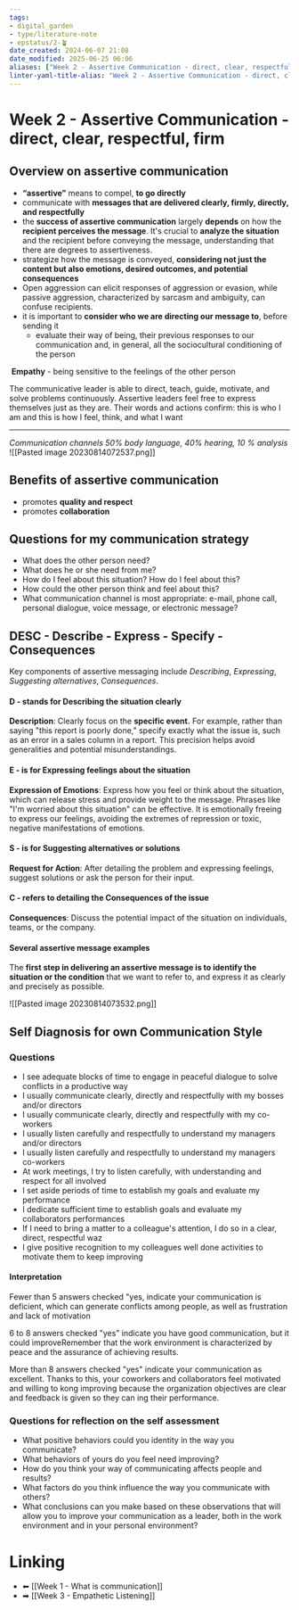 ```yaml
---
tags: 
- digital_garden
- type/literature-note
- epstatus/2-🪴
date_created: 2024-06-07 21:08
date_modified: 2025-06-25 06:06
aliases: ["Week 2 - Assertive Communication - direct, clear, respectful, firm"]
linter-yaml-title-alias: "Week 2 - Assertive Communication - direct, clear, respectful, firm"
---
```

# Week 2 - Assertive Communication - direct, clear, respectful, firm

## Overview on assertive communication

+  **“assertive”** means to compel, **to go directly**
+ communicate with **messages that are delivered clearly, firmly, directly, and respectfully**
+ the **success of assertive communication** largely **depends** on how the **recipient perceives the message**. It's crucial to **analyze the situation** and the recipient before conveying the message, understanding that there are degrees to assertiveness.
+ strategize how the message is conveyed, **considering not just the content but also emotions, desired outcomes, and potential consequences**
+ Open aggression can elicit responses of aggression or evasion, while passive aggression, characterized by sarcasm and ambiguity, can confuse recipients.
+ it is important to **consider who we are directing our message to**, before sending it
	+ evaluate their way of being, their previous responses to our communication and, in general, all the sociocultural conditioning of the person

 **Empathy** - being sensitive to the feelings of the other person

The communicative leader is able to direct, teach, guide, motivate, and solve problems continuously.
Assertive leaders feel free to express themselves just as they are. Their words and actions confirm: this is who I am and this is how I feel, think, and what I want

***

*Communication channels 50% body language, 40% hearing, 10 % analysis*
![[Pasted image 20230814072537.png]]

## Benefits of assertive communication

+ promotes **quality and respect**
+ promotes **collaboration**

## Questions for my communication strategy

- What does the other person need?
- What does he or she need from me?
- How do I feel about this situation? How do I feel about this?
- How could the other person think and feel about this?
- What communication channel is most appropriate: e-mail, phone call, personal dialogue, voice message, or electronic message?

## DESC - Describe - Express - Specify - Consequences

Key components of assertive messaging include *Describing*, *Expressing*, *Suggesting alternatives*, *Consequences*.

#### D - stands for Describing the situation clearly

**Description**: Clearly focus on the **specific event.** For example, rather than saying "this report is poorly done," specify exactly what the issue is, such as an error in a sales column in a report. This precision helps avoid generalities and potential misunderstandings.

#### E - is for Expressing feelings about the situation

**Expression of Emotions**: Express how you feel or think about the situation, which can release stress and provide weight to the message. Phrases like "I'm worried about this situation" can be effective.
It is emotionally freeing to express our feelings, avoiding the extremes of repression or toxic, negative manifestations of emotions.

#### S - is for Suggesting alternatives or solutions

**Request for Action**: After detailing the problem and expressing feelings, suggest solutions or ask the person for their input.

#### C - refers to detailing the Consequences of the issue

**Consequences**: Discuss the potential impact of the situation on individuals, teams, or the company.

#### Several assertive message examples

The **first step in delivering an assertive message is to identify the situation or the condition** that we want to refer to, and express it as clearly and precisely as possible.

![[Pasted image 20230814073532.png]]

## Self Diagnosis for own Communication Style

### Questions

+ I see adequate blocks of time to engage in peaceful dialogue to solve conflicts in a productive way
+ I usually communicate clearly, directly and respectfully with my bosses and/or directors
+ I usually communicate clearly, directly and respectfully with my co-workers
+ I usually listen carefully and respectfully to understand my managers and/or directors
+ I usually listen carefully and respectfully to understand my managers co-workers
+ At work meetings, I try to listen carefully, with understanding and respect for all involved
+ I set aside periods of time to establish my goals and evaluate my performance
+ I dedicate sufficient time to establish goals and evaluate my collaborators performances
+ If I need to bring a matter to a colleague's attention, I do so in a clear, direct, respectful waz
+ I give positive recognition to my colleagues well done activities to motivate them to keep improving

#### Interpretation

Fewer than 5 answers checked "yes, indicate your communication is deficient, which can generate conflicts among people, as well as frustration and lack of motivation

6 to 8 answers checked "yes" indicate you have good communication, but it could improveRemember that the work environment is characterized by peace and the assurance of achieving results.

More than 8 answers checked "yes" indicate your communication as excellent. Thanks to this, your coworkers and collaborators feel motivated and willing to kong improving because the organization objectives are clear and feedback is given so they can ing their performance.

### Questions for reflection on the self assessment

+ What positive behaviors could you identity in the way you communicate?
+ What behaviors of yours do you feel need improving?
+ How do you think your way of communicating affects people and results?
+ What factors do you think influence the way you communicate with others?
+ What conclusions can you make based on these observations that will allow you to improve your communication as a leader, both in the work environment and in your personal environment?

# Linking

+ ⬅ [[Week 1 - What is communication]]
+ ➡ [[Week 3 - Empathetic Listening]]